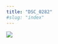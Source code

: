 ```yaml
---
title: "DSC_0282"
#slug: "index"
---
```


[![](/wp-content/2015/05/DSC_0282-300x201.jpg)](/wp-content/2015/05/DSC_0282.jpg)